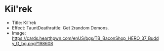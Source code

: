 # Kil'rek
- Title:  Kil'rek
- Effect:  TauntDeathrattle: Get 2random Demons.
- Image:  https://cards.hearthpwn.com/enUS/bgs/TB_BaconShop_HERO_37_Buddy_G_bg.png?198608
